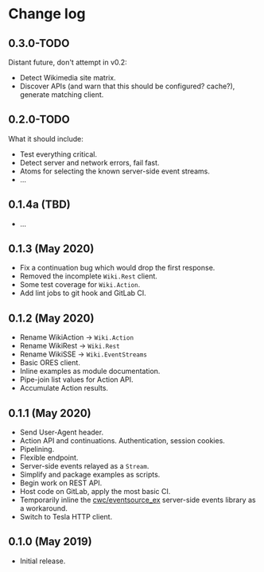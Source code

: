 # Change log

## 0.3.0-TODO

Distant future, don't attempt in v0.2:
* Detect Wikimedia site matrix.
* Discover APIs (and warn that this should be configured?  cache?), generate matching client.

## 0.2.0-TODO

What it should include:
* Test everything critical.
* Detect server and network errors, fail fast.
* Atoms for selecting the known server-side event streams.
* ...

## 0.1.4a (TBD)

* ...

## 0.1.3 (May 2020)

* Fix a continuation bug which would drop the first response.
* Removed the incomplete `Wiki.Rest` client.
* Some test coverage for `Wiki.Action`.
* Add lint jobs to git hook and GitLab CI.

## 0.1.2 (May 2020)

* Rename WikiAction -> `Wiki.Action`
* Rename WikiRest -> `Wiki.Rest`
* Rename WikiSSE -> `Wiki.EventStreams`
* Basic ORES client.
* Inline examples as module documentation.
* Pipe-join list values for Action API.
* Accumulate Action results.

## 0.1.1 (May 2020)

* Send User-Agent header.
* Action API and continuations.  Authentication, session cookies.
* Pipelining.
* Flexible endpoint.
* Server-side events relayed as a `Stream`.
* Simplify and package examples as scripts.
* Begin work on REST API.
* Host code on GitLab, apply the most basic CI.
* Temporarily inline the [cwc/eventsource_ex](https://github.com/cwc/eventsource_ex/)
server-side events library as a workaround.
* Switch to Tesla HTTP client.

## 0.1.0 (May 2019)

* Initial release.
